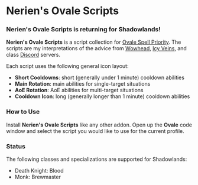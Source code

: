 # Nerien's Ovale Scripts #

### Nerien's Ovale Scripts is returning for Shadowlands! ###

**Nerien's Ovale Scripts** is a script collection for [Ovale Spell Priority].
The scripts are my interpretations of the advice from [Wowhead], [Icy Veins], and class [Discord] servers.

  [Ovale Spell Priority]: https://github.com/Sidoine/Ovale
  [Wowhead]: https://www.wowhead.com/classes
  [Icy Veins]: https://www.icy-veins.com/wow/class-guides
  [Discord]: https://www.wowhead.com/discord-servers#class-discord-servers

Each script uses the following general icon layout:

- **Short Cooldowns**: short (generally under 1 minute) cooldown abilities
- **Main Rotation**: main abilities for single-target situations
- **AoE Rotation**: AoE abilities for multi-target situations
- **Cooldown Icon**: long (generally longer than 1 minute) cooldown abilities

### How to Use ###

Install **Nerien's Ovale Scripts** like any other addon.
Open up the **Ovale** code window and select the script you would like to use for the current profile.

### Status ###

The following classes and specializations are supported for Shadowlands:

- Death Knight: Blood
- Monk: Brewmaster
